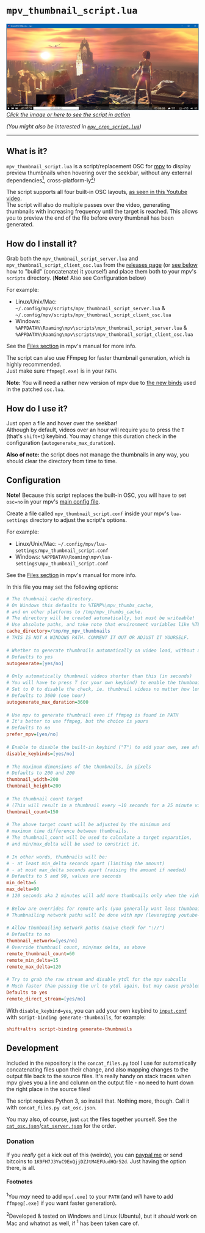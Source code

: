 # `mpv_thumbnail_script.lua`

[![](docs/mpv_thumbnail_script.jpg "Thumbnail preview for Sintel (2010) on mpv's seekbar")](https://www.youtube.com/watch?v=a9cmt176WDI)
[*Click the image or here to see the script in action*](https://www.youtube.com/watch?v=a9cmt176WDI)

*(You might also be interested in [`mpv_crop_script.lua`](https://github.com/TheAMM/mpv_crop_script))*

----

## What is it?

`mpv_thumbnail_script.lua` is a script/replacement OSC for [mpv](https://github.com/mpv-player/mpv) to display preview thumbnails when hovering over the seekbar, without any external dependencies[<sup>1</sup>](#footnotes), cross-platform-ly[<sup>2</sup>](#footnotes)!

The script supports all four built-in OSC layouts, [as seen in this Youtube video](https://www.youtube.com/watch?v=WsfWmO41p8A).  
The script will also do multiple passes over the video, generating thumbnails with increasing frequency until the target is reached.
This allows you to preview the end of the file before every thumbnail has been generated.

## How do I install it?

Grab both the `mpv_thumbnail_script_server.lua` and `mpv_thumbnail_script_client_osc.lua` from the [releases page](https://github.com/TheAMM/mpv_thumbnail_script/releases) (or [see below](#development) how to "build" (concatenate) it yourself) and place them both to your mpv's `scripts` directory. (**Note!** Also see Configuration below)  

For example:
  * Linux/Unix/Mac: `~/.config/mpv/scripts/mpv_thumbnail_script_server.lua` & `~/.config/mpv/scripts/mpv_thumbnail_script_client_osc.lua`
  * Windows: `%APPDATA%\Roaming\mpv\scripts\mpv_thumbnail_script_server.lua` & `%APPDATA%\Roaming\mpv\scripts\mpv_thumbnail_script_client_osc.lua`

See the [Files section](https://mpv.io/manual/master/#files) in mpv's manual for more info.

The script can also use FFmpeg for faster thumbnail generation, which is highly recommended.  
Just make sure `ffmpeg[.exe]` is in your `PATH`.

**Note:** You will need a rather new version of mpv due to [the new binds](https://github.com/mpv-player/mpv/commit/957e9a37db6611fe0879bd2097131df5e09afd47#diff-5d10e79e2d65d30d34f98349f4ed08e4) used in the patched `osc.lua`.

## How do I use it?

Just open a file and hover over the seekbar!  
Although by default, videos over an hour will require you to press the `T` (that's `shift+t`) keybind.
You may change this duration check in the configuration (`autogenerate_max_duration`).

**Also of note:** the script does not manage the thumbnails in any way, you should clear the directory from time to time.

## Configuration

**Note!** Because this script replaces the built-in OSC, you will have to set `osc=no` in your mpv's [main config file](https://mpv.io/manual/master/#files).

Create a file called `mpv_thumbnail_script.conf` inside your mpv's `lua-settings` directory to adjust the script's options.

For example:
  * Linux/Unix/Mac: `~/.config/mpv/lua-settings/mpv_thumbnail_script.conf`
  * Windows: `%APPDATA%\Roaming\mpv\lua-settings\mpv_thumbnail_script.conf`

See the [Files section](https://mpv.io/manual/master/#files) in mpv's manual for more info.

In this file you may set the following options:
```ini
# The thumbnail cache directory.
# On Windows this defaults to %TEMP%\mpv_thumbs_cache,
# and on other platforms to /tmp/mpv_thumbs_cache.
# The directory will be created automatically, but must be writeable!
# Use absolute paths, and take note that environment variables like %TEMP% are unsupported (despite the default)!
cache_directory=/tmp/my_mpv_thumbnails
# THIS IS NOT A WINDOWS PATH. COMMENT IT OUT OR ADJUST IT YOURSELF.

# Whether to generate thumbnails automatically on video load, without a keypress
# Defaults to yes
autogenerate=[yes/no]

# Only automatically thumbnail videos shorter than this (in seconds)
# You will have to press T (or your own keybind) to enable the thumbnail previews
# Set to 0 to disable the check, ie. thumbnail videos no matter how long they are
# Defaults to 3600 (one hour)
autogenerate_max_duration=3600

# Use mpv to generate thumbnail even if ffmpeg is found in PATH
# It's better to use ffmpeg, but the choice is yours
# Defaults to no
prefer_mpv=[yes/no]

# Enable to disable the built-in keybind ("T") to add your own, see after the block
disable_keybinds=[yes/no]

# The maximum dimensions of the thumbnails, in pixels
# Defaults to 200 and 200
thumbnail_width=200
thumbnail_height=200

# The thumbnail count target
# (This will result in a thumbnail every ~10 seconds for a 25 minute video)
thumbnail_count=150

# The above target count will be adjusted by the minimum and
# maximum time difference between thumbnails.
# The thumbnail_count will be used to calculate a target separation,
# and min/max_delta will be used to constrict it.

# In other words, thumbnails will be:
# - at least min_delta seconds apart (limiting the amount)
# - at most max_delta seconds apart (raising the amount if needed)
# Defaults to 5 and 90, values are seconds
min_delta=5
max_delta=90
# 120 seconds aka 2 minutes will add more thumbnails only when the video is over 5 hours long!

# Below are overrides for remote urls (you generally want less thumbnails, because it's slow!)
# Thumbnailing network paths will be done with mpv (leveraging youtube-dl)

# Allow thumbnailing network paths (naive check for "://")
# Defaults to no
thumbnail_network=[yes/no]
# Override thumbnail count, min/max delta, as above
remote_thumbnail_count=60
remote_min_delta=15
remote_max_delta=120

# Try to grab the raw stream and disable ytdl for the mpv subcalls
# Much faster than passing the url to ytdl again, but may cause problems with some sites
Defaults to yes
remote_direct_stream=[yes/no]
```

With `disable_keybind=yes`, you can add your own keybind to [`input.conf`](https://mpv.io/manual/master/#input-conf) with `script-binding generate-thumbnails`, for example:
```ini
shift+alt+s script-binding generate-thumbnails
```

## Development

Included in the repository is the `concat_files.py` tool I use for automatically concatenating files upon their change, and also mapping changes to the output file back to the source files. It's really handy on stack traces when mpv gives you a line and column on the output file - no need to hunt down the right place in the source files!

The script requires Python 3, so install that. Nothing more, though. Call it with `concat_files.py cat_osc.json`.

You may also, of course, just `cat` the files together yourself. See the [`cat_osc.json`](cat_osc.json)/[`cat_server.json`](cat_server.json) for the order.

### Donation

If you *really* get a kick out of this (weirdo), you can [paypal me](https://www.paypal.me/TheAMM) or send bitcoins to `1K9FH7J3YuC9EnQjjDZJtM4EFUudHQr52d`. Just having the option there, is all.

#### Footnotes
<sup>1</sup>You *may* need to add `mpv[.exe]` to your `PATH` (and *will* have to add `ffmpeg[.exe]` if you want faster generation).

<sup>2</sup>Developed & tested on Windows and Linux (Ubuntu), but it *should* work on Mac and whatnot as well, if <sup>1</sup> has been taken care of.
